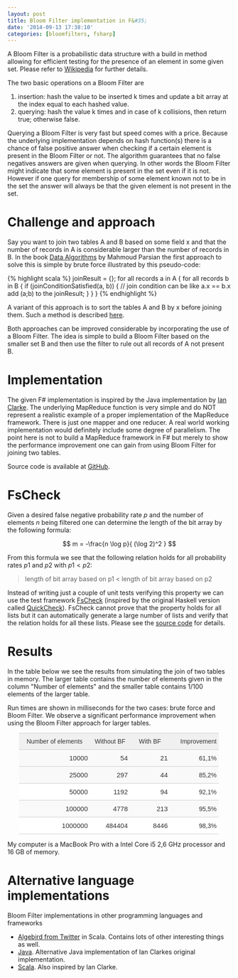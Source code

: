 ```yaml
---
layout: post
title: Bloom Filter implementation in F&#35;
date: '2014-09-13 17:38:10'
categories: [bloomfilters, fsharp]
---
```

<script type="text/javascript" src="https://cdn.mathjax.org/mathjax/latest/MathJax.js?config=TeX-AMS_HTML"></script>

A Bloom Filter is a probabilistic data structure with a build in method allowing for efficient testing for the presence of an element in some given set. Please refer to [Wikipedia](http://en.wikipedia.org/wiki/Bloom_filter) for further details.

<!--more-->

The two basic operations on a Bloom Filter are

1. insertion: hash the value to be inserted k times and update a bit array at the index equal to each hashed value.
2. querying: hash the value k times and in case of k collisions, then return true; otherwise false.

Querying a Bloom Filter is very fast but speed comes with a price. Because the underlying implementation depends on hash function(s) there is a chance of false positive answer when checking if a certain element is present in the Bloom Filter or not. The algorithm guarantees that no false negatives answers are given when querying. In other words the Bloom Filter might indicate that some element is present in the set even if it is not. However if one query for membership of some element known not to be in the set the answer will always be that the given element is not present in the set.

# Challenge and approach
Say you want to join two tables A and B based on some field x and that the number of records in A is considerable larger than the number of records in B. In the book [Data Algorithms](http://shop.oreilly.com/product/0636920033950.do) by Mahmoud Parsian the first approach to solve this is simple by brute force illustrated by this pseudo-code:

{% highlight scala %}
joinResult = {};
for all records a in A 
{
  for all records b in B 
  {
    if (joinConditionSatisfied(a, b)) 
    { // join condition can be like a.x == b.x
      add (a;b) to the joinResult;
    }
  }
}
{% endhighlight %}

A variant of this approach is to sort the tables A and B by x before joining them. Such a method is described [here](http://blog.liveramp.com/2013/04/03/bloomjoin-bloomfilter-cogroup/).

Both approaches can be improved considerable by incorporating the use of a Bloom Filter. The idea is simple to build a Bloom Filter based on the smaller set B and then use the filter to rule out all records of A not present B.

# Implementation
The given F\# implementation is inspired by the Java implementation by [Ian Clarke](http://iancjclarke.wordpress.com/2008/01/12/a-decent-stand-alone-java-bloom-filter-implementation/). The underlying MapReduce function is very simple and do NOT represent a realistic example of a proper implementation of the MapReduce framework. There is just one mapper and one reducer. A real world working implementation would definitely include some degree of parallelism. The point here is not to build a MapReduce framework in F\# but merely to show the performance improvement one can gain from using Bloom Filter for joining two tables.

Source code is available at [GitHub](https://github.com/carsten-j/BloomFilter/releases/tag/v1.0).

# FsCheck
Given a desired false negative probability rate $p$ and the number of elements $n$ being filtered one can determine the length of the bit array by the following formula:

$$
m = -\frac{n \log p}{ (\log 2)^2 }
$$

From this formula we see that the following relation holds for all probability rates $p1$ and $p2$ with $p1 < p2$:

>length of bit array based on p1 < length of bit array based on p2

Instead of writing just a couple of unit tests verifying this property we can use the test framework [FsCheck](https://github.com/fsharp/FsCheck) (inspired by the original Haskell version called [QuickCheck](http://www.cse.chalmers.se/~rjmh/QuickCheck/)). FsCheck cannot prove that the property holds for all lists but it can automatically generate a large number of lists and verify that the relation holds for all these lists. Please see the [source code](https://github.com/carsten-j/BloomFilter/blob/master/Test/TestFsCheck.fs) for details.

# Results
In the table below we see the results from simulating the join of two tables in memory. The larger table contains the number of elements given in the column "Number of elements" and the smaller table contains 1/100 elements of the larger table.

Run times are shown in milliseconds for the two cases: brute force and Bloom Filter. We observe a significant performance improvement when using the Bloom Filter approach for larger tables.

<style type="text/css">
.tg  {border-collapse:collapse;border-spacing:0;border-color:#ccc;margin:0px auto;}
.tg td{font-family:Arial, sans-serif;font-size:14px;padding:10px 5px;border-style:solid;border-width:0px;overflow:hidden;word-break:normal;border-color:#ccc;color:#333;background-color:#fff;border-top-width:1px;border-bottom-width:1px;}
.tg th{font-family:Arial, sans-serif;font-size:14px;font-weight:normal;padding:10px 5px;border-style:solid;border-width:0px;overflow:hidden;word-break:normal;border-color:#ccc;color:#333;background-color:#f0f0f0;border-top-width:1px;border-bottom-width:1px;}
.tg .tg-8lo3{background-color:#f9f9f9;font-size:15px;font-family:Verdana, Geneva, sans-serif !important;;text-align:right}
.tg .tg-foj8{font-size:15px;font-family:Verdana, Geneva, sans-serif !important;;text-align:right}
.tg .tg-7xxd{font-family:Verdana, Geneva, sans-serif !important;;text-align:right}
.tg .tg-9vto{font-family:Verdana, Geneva, sans-serif !important;}
.tg .tg-mj1a{background-color:#f9f9f9;font-family:Verdana, Geneva, sans-serif !important;;text-align:right}
</style>
<table class="tg" style="undefined;table-layout: fixed; width: 452px">
<colgroup>
<col style="width: 160px">
<col style="width: 90px">
<col style="width: 90px">
<col style="width: 110px">
</colgroup>
  <tr>
    <th class="tg-9vto">Number of elements</th>
    <th class="tg-9vto">Without BF</th>
    <th class="tg-9vto">With BF</th>
    <th class="tg-7xxd">Improvement</th>
  </tr>
  <tr>
    <td class="tg-8lo3">10000</td>
    <td class="tg-8lo3">54</td>
    <td class="tg-8lo3">21</td>
    <td class="tg-mj1a">61,1%</td>
  </tr>
  <tr>
    <td class="tg-8lo3">25000</td>
    <td class="tg-8lo3">297</td>
    <td class="tg-8lo3">44</td>
    <td class="tg-mj1a">85,2%</td>
  </tr>
  <tr>
    <td class="tg-foj8">50000</td>
    <td class="tg-foj8">1192</td>
    <td class="tg-foj8">94</td>
    <td class="tg-7xxd">92,1%</td>
  </tr>
  <tr>
    <td class="tg-8lo3">100000</td>
    <td class="tg-8lo3">4778</td>
    <td class="tg-8lo3">213</td>
    <td class="tg-mj1a">95,5%</td>
  </tr>
  <tr>
    <td class="tg-foj8">1000000</td>
    <td class="tg-foj8">484404</td>
    <td class="tg-foj8">8446</td>
    <td class="tg-7xxd">98,3%</td>
  </tr>
</table>

My computer is a MacBook Pro with a Intel Core i5 2,6 GHz processor and 16 GB of memory.

# Alternative language implementations
Bloom Filter implementations in other programming languages and frameworks

 * [Algebird from Twitter](https://twitter.github.io/algebird) in Scala. Contains lots of other interesting things as well.
 * [Java](https://github.com/MagnusS/Java-BloomFilter). Alternative Java implementation of Ian Clarkes original implementation.
 * [Scala](http://theyougen.blogspot.dk/2009/12/decent-bloom-filter-in-scala.html). Also inspired by Ian Clarke.
